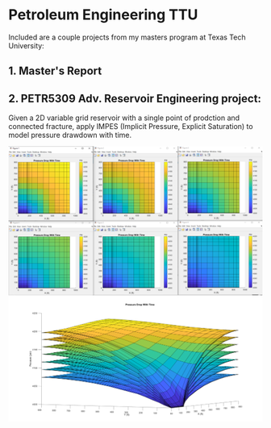 # Petroleum Engineering TTU
Included are a couple projects from my masters program at Texas Tech University:

<h2>1. Master's Report</h2>
<h2>2. PETR5309 Adv. Reservoir Engineering project:</h2>
  <body>Given a 2D variable grid reservoir with a single point of prodction and connected fracture,
  apply IMPES (Implicit Pressure, Explicit Saturation) to model pressure drawdown with time.

  <br>

![alt text](https://github.com/kgb89/Petr_Engr/blob/master/2D_pressure_drawdown.png)
![alt text](https://github.com/kgb89/Petr_Engr/blob/master/3D_pressure_drawdown4.png)

</body>
